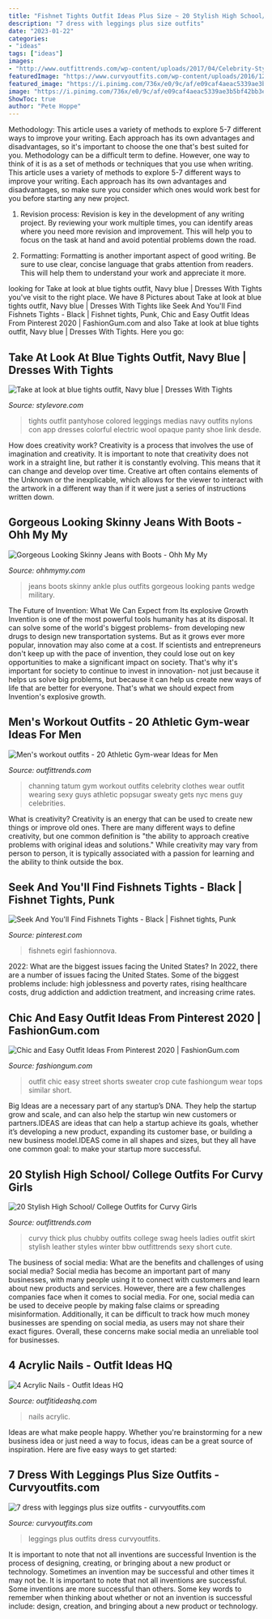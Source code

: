 ```yaml
---
title: "Fishnet Tights Outfit Ideas Plus Size ~ 20 Stylish High School/ College Outfits For Curvy Girls"
description: "7 dress with leggings plus size outfits"
date: "2023-01-22"
categories:
- "ideas"
tags: ["ideas"]
images:
- "http://www.outfittrends.com/wp-content/uploads/2017/04/Celebrity-Style-Gym-Outfits-for-Guys-677x1024.jpg"
featuredImage: "https://www.curvyoutfits.com/wp-content/uploads/2016/12/7-dress-with-leggings-plus-size-outfits-5.jpg"
featured_image: "https://i.pinimg.com/736x/e0/9c/af/e09caf4aeac5339ae3b5bf42bb3ed807.jpg"
image: "https://i.pinimg.com/736x/e0/9c/af/e09caf4aeac5339ae3b5bf42bb3ed807.jpg"
ShowToc: true
author: "Pete Hoppe"
---
```



Methodology: This article uses a variety of methods to explore 5-7 different ways to improve your writing. Each approach has its own advantages and disadvantages, so it's important to choose the one that's best suited for you.
Methodology can be a difficult term to define. However, one way to think of it is as a set of methods or techniques that you use when writing. This article uses a variety of methods to explore 5-7 different ways to improve your writing. Each approach has its own advantages and disadvantages, so make sure you consider which ones would work best for you before starting any new project.
1) Revision process: Revision is key in the development of any writing project. By reviewing your work multiple times, you can identify areas where you need more revision and improvement. This will help you to focus on the task at hand and avoid potential problems down the road.

2) Formatting: Formatting is another important aspect of good writing. Be sure to use clear, concise language that grabs attention from readers. This will help them to understand your work and appreciate it more.

	

		
looking for Take at look at blue tights outfit, Navy blue | Dresses With Tights you've visit to the right place. We have 8 Pictures about Take at look at blue tights outfit, Navy blue | Dresses With Tights like Seek And You&#039;ll Find Fishnets Tights - Black | Fishnet tights, Punk, Chic and Easy Outfit Ideas From Pinterest 2020 | FashionGum.com and also Take at look at blue tights outfit, Navy blue | Dresses With Tights. Here you go:
		
    
## Take At Look At Blue Tights Outfit, Navy Blue | Dresses With Tights

<img loading=lazy src="https://www.stylevore.com/wp-content/uploads/2019/12/504d1f45c78cf96f6f20d1ffe722f3f8.jpg" onerror="this.onerror=null;this.src='https://tse3.mm.bing.net/th?id=OIP.__4HQZgHPi0IXmNJYlnHDwHaLH&amp;pid=15.1';" alt="Take at look at blue tights outfit, Navy blue | Dresses With Tights">

_Source: stylevore.com_

>tights outfit pantyhose colored leggings medias navy outfits nylons con app dresses colorful electric wool opaque panty shoe link desde. 

	

How does creativity work?
Creativity is a process that involves the use of imagination and creativity. It is important to note that creativity does not work in a straight line, but rather it is constantly evolving. This means that it can change and develop over time. Creative art often contains elements of the Unknown or the inexplicable, which allows for the viewer to interact with the artwork in a different way than if it were just a series of instructions written down.

    
## Gorgeous Looking Skinny Jeans With Boots - Ohh My My

<img loading=lazy src="http://ohhmymy.com/wp-content/uploads/2016/01/Plus-size-skinny-jeans-and-boots.jpg" onerror="this.onerror=null;this.src='https://tse3.mm.bing.net/th?id=OIP.aj0pSXLZ3t4xBinmZKQ-nQHaLH&amp;pid=15.1';" alt="Gorgeous Looking Skinny Jeans with Boots - Ohh My My">

_Source: ohhmymy.com_

>jeans boots skinny ankle plus outfits gorgeous looking pants wedge military. 

	

The Future of Invention: What We Can Expect from Its explosive Growth
Invention is one of the most powerful tools humanity has at its disposal. It can solve some of the world's biggest problems- from developing new drugs to design new transportation systems. But as it grows ever more popular, innovation may also come at a cost. If scientists and entrepreneurs don't keep up with the pace of invention, they could lose out on key opportunities to make a significant impact on society.
That's why it's important for society to continue to invest in innovation- not just because it helps us solve big problems, but because it can help us create new ways of life that are better for everyone. That's what we should expect from Invention's explosive growth.

    
## Men&#039;s Workout Outfits - 20 Athletic Gym-wear Ideas For Men

<img loading=lazy src="http://www.outfittrends.com/wp-content/uploads/2017/04/Celebrity-Style-Gym-Outfits-for-Guys-677x1024.jpg" onerror="this.onerror=null;this.src='https://tse3.mm.bing.net/th?id=OIP.zIOvXlEhydr01wvCd6abeQHaLM&amp;pid=15.1';" alt="Men&#039;s workout outfits - 20 Athletic Gym-wear Ideas for Men">

_Source: outfittrends.com_

>channing tatum gym workout outfits celebrity clothes wear outfit wearing sexy guys athletic popsugar sweaty gets nyc mens guy celebrities. 

	

What is creativity?
Creativity is an energy that can be used to create new things or improve old ones. There are many different ways to define creativity, but one common definition is "the ability to approach creative problems with original ideas and solutions." While creativity may vary from person to person, it is typically associated with a passion for learning and the ability to think outside the box.

    
## Seek And You&#039;ll Find Fishnets Tights - Black | Fishnet Tights, Punk

<img loading=lazy src="https://i.pinimg.com/736x/e0/9c/af/e09caf4aeac5339ae3b5bf42bb3ed807.jpg" onerror="this.onerror=null;this.src='https://tse4.mm.bing.net/th?id=OIP.wZ7PFoIYs0UNQ04VCqyihgHaLH&amp;pid=15.1';" alt="Seek And You&#039;ll Find Fishnets Tights - Black | Fishnet tights, Punk">

_Source: pinterest.com_

>fishnets egirl fashionnova. 

	

2022: What are the biggest issues facing the United States?
In 2022, there are a number of issues facing the United States. Some of the biggest problems include: high joblessness and poverty rates, rising healthcare costs, drug addiction and addiction treatment, and increasing crime rates.

    
## Chic And Easy Outfit Ideas From Pinterest 2020 | FashionGum.com

<img loading=lazy src="http://fashiongum.com/wp-content/uploads/2015/07/Chic-and-Easy-Outfit-Ideas-Street-Style-Fashion-Trends-1.jpg" onerror="this.onerror=null;this.src='https://tse3.mm.bing.net/th?id=OIP.BxP_48Dd4CvG1Vpo6yjZZAHaL8&amp;pid=15.1';" alt="Chic and Easy Outfit Ideas From Pinterest 2020 | FashionGum.com">

_Source: fashiongum.com_

>outfit chic easy street shorts sweater crop cute fashiongum wear tops similar short. 

	

Big Ideas are a necessary part of any startup’s DNA. They help the startup grow and scale, and can also help the startup win new customers or partners.IDEAS are ideas that can help a startup achieve its goals, whether it’s developing a new product, expanding its customer base, or building a new business model.IDEAS come in all shapes and sizes, but they all have one common goal: to make your startup more successful.

    
## 20 Stylish High School/ College Outfits For Curvy Girls

<img loading=lazy src="http://www.outfittrends.com/wp-content/uploads/2015/05/7a8ffadc7528959d7c851a97e508baa7.jpg" onerror="this.onerror=null;this.src='https://tse4.mm.bing.net/th?id=OIP.f-9TKUk_WN3G4kAombQrXAAAAA&amp;pid=15.1';" alt="20 Stylish High School/ College Outfits for Curvy Girls">

_Source: outfittrends.com_

>curvy thick plus chubby outfits college swag heels ladies outfit skirt stylish leather styles winter bbw outfittrends sexy short cute. 

	

The business of social media: What are the benefits and challenges of using social media?
Social media has become an important part of many businesses, with many people using it to connect with customers and learn about new products and services. However, there are a few challenges companies face when it comes to social media. For one, social media can be used to deceive people by making false claims or spreading misinformation. Additionally, it can be difficult to track how much money businesses are spending on social media, as users may not share their exact figures. Overall, these concerns make social media an unreliable tool for businesses.

    
## 4 Acrylic Nails - Outfit Ideas HQ

<img loading=lazy src="https://outfitideashq.com/wp-content/uploads/2015/12/4-Acrylic-Nails.jpg" onerror="this.onerror=null;this.src='https://tse1.mm.bing.net/th?id=OIP.yoGr3vrJLSca_uf-tAVg7QHaHa&amp;pid=15.1';" alt="4 Acrylic Nails - Outfit Ideas HQ">

_Source: outfitideashq.com_

>nails acrylic. 

	

Ideas are what make people happy. Whether you're brainstorming for a new business idea or just need a way to focus, ideas can be a great source of inspiration. Here are five easy ways to get started: 

    
## 7 Dress With Leggings Plus Size Outfits - Curvyoutfits.com

<img loading=lazy src="https://www.curvyoutfits.com/wp-content/uploads/2016/12/7-dress-with-leggings-plus-size-outfits-5.jpg" onerror="this.onerror=null;this.src='https://tse2.mm.bing.net/th?id=OIP.PyNOucJrlep-5Wkl5hseHAHaLJ&amp;pid=15.1';" alt="7 dress with leggings plus size outfits - curvyoutfits.com">

_Source: curvyoutfits.com_

>leggings plus outfits dress curvyoutfits. 

	

It is important to note that not all inventions are successful
Invention is the process of designing, creating, or bringing about a new product or technology. Sometimes an invention may be successful and other times it may not be. It is important to note that not all inventions are successful. 
Some inventions are more successful than others. Some key words to remember when thinking about whether or not an invention is successful include: design, creation, and bringing about a new product or technology.

